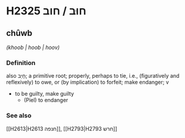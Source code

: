 # H2325 חוּב / חוב

## chûwb

_(khoob | hoob | hoov)_

### Definition

also חָיַב; a primitive root; properly, perhaps to tie, i.e., (figuratively and reflexively) to owe, or (by implication) to forfeit; make endanger; v

- to be guilty, make guilty
  - (Piel) to endanger

### See also

[[H2613|H2613 חנפה]], [[H2793|H2793 חרש]]
